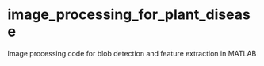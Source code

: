 # image_processing_for_plant_disease
Image processing code for blob detection and feature extraction in MATLAB
